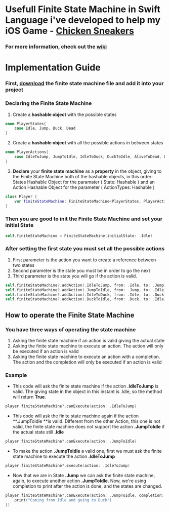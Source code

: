 # Usefull Finite State Machine in Swift Language i've developed to help my iOS Game - [Chicken Sneakers](https://itunes.apple.com/br/app/chicken-sneakers/id1322624270?mt=8)
### For more information, check out the [wiki](https://github.com/krevi27/FiniteStateMachine/wiki)

# Implementation Guide
### First, [download](https://github.com/krevi27/FiniteStateMachine/blob/master/FiniteStateMachine.swift) the finite state machine file and add it into your project
### Declaring the Finite State Machine

1. Create a **hashable object** with the possible states

```swift
enum PlayerStates{
    case Idle, Jump, Duck, Dead
}
```
2. Create a **hashable object** with all the possible actions in between states
```swift
enum PlayerActions{
    case IdleToJump, JumpToIdle, IdleToDuck, DuckToIdle, AliveToDead, DeadToIdle
}
```
3. **Declare** your **finite state machine** as a **property** in the object, giving to the Finite State Machine both of the hashable objects, in this order: States Hashable Object for the paramater ( State: Hashable ) and an Action Hashable Object for the parameter ( ActionTypes: Hashable )
```swift
class Player {
    var finiteStateMachine: FiniteStateMachine<PlayerStates, PlayerActions>?
}
```
### Then you are good to **init** the Finite State Machine and **set** your initial State 
```swift
self.finiteStateMachine = FiniteStateMachine(initialState: .Idle)
```
### After setting the first state you must set all the possible actions 
1. First parameter is the action you want to create a reference between two states
2. Second parameter is the state you must be in order to go the next 
3. Third parameter is the state you will go if the action is valid.
```swift
self.finiteStateMachine?.addAction(.IdleToJump, from: .Idle, to: .Jump)
self.finiteStateMachine?.addAction(.JumpToIdle, from: .Jump, to: .Idle)
self.finiteStateMachine?.addAction(.IdleToDuck, from: .Idle, to: .Duck)
self.finiteStateMachine?.addAction(.DuckToIdle, from: .Duck, to: .Idle)
```
## How to operate the Finite State Machine
### You have three ways of operating the state machine
1. Asking the finite state machine if an action is valid giving the actual state
2. Asking the finite state machine to execute an action. The action will only be executed if an action is valid
3. Asking the finite state machine to execute an action with a completion. The action and the completion will only be executed if an action is valid

### Example
* This code will ask the finite state machine if the action **.IdleToJump** is valid. The giving state in the object in this instant is .Idle, so the method will return **True**.
```swift
player.finiteStateMachine?.canExecute(action: .IdleToJump)
```
* This code will ask the finite state machine again if the action **.JumpToIdle **is valid. Different from the other Action, this one is not valid, the finite state machine does not support the action **.JumpToIdle** if the actual state still **.Idle**
```swift
player.finiteStateMachine?.canExecute(action: .JumpToIdle)
```
* To make the action **.JumpToIdle** a valid one, first we must ask the finite state machine to execute the action **.IdleToJump**
```swift
player.finiteStateMachine?.execute(action: .IdleToJump)
```
* Now that we are in State **.Jump** we can ask the finite state machine, again, to execute another action **.JumpToIdle**. Now, we're using completion to print after the action is done, and the states are changed.
```swift
player.finiteStateMachine?.canExecute(action: .JumpToIdle, completion: { (old, new) in
    print("Coming from Idle and going to Duck")
})
```
